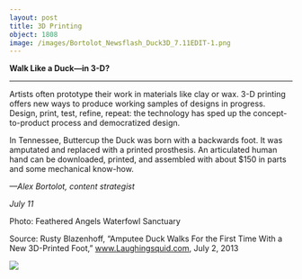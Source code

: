 ```yaml
---
layout: post
title: 3D Printing
object: 1808
image: /images/Bortolot_Newsflash_Duck3D_7.11EDIT-1.png
---
```

**Walk Like a Duck—in 3-D?**

****

Artists often prototype their work in materials like clay or wax. 3-D printing offers new ways to produce working samples of designs in progress. Design, print, test, refine, repeat: the technology has sped up the concept-to-product process and democratized design.

In Tennessee, Buttercup the Duck was born with a backwards foot. It was amputated and replaced with a printed prosthesis. An articulated human hand can be downloaded, printed, and assembled with about \$150 in parts and some mechanical know-how. 

*—Alex Bortolot, content strategist*

*July 11*

Photo: Feathered Angels Waterfowl Sanctuary

Source: Rusty Blazenhoff, “Amputee Duck Walks For the First Time With a New 3D-Printed Foot,” www.Laughingsquid.com, July 2, 2013

![]({{siteurl.base}}/images/Bortolot_Newsflash_Duck3D_7.11EDIT-1.png)
